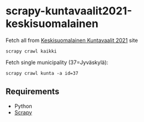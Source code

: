 # scrapy-kuntavaalit2021-keskisuomalainen
Fetch all from [Keskisuomalainen Kuntavaalit 2021](https://www.ksml.fi/vaalikone/#/) site

    scrapy crawl kaikki

Fetch single municipality (37=Jyväskylä): 

    scrapy crawl kunta -a id=37

## Requirements

* Python
* [Scrapy](https://scrapy.org/)
